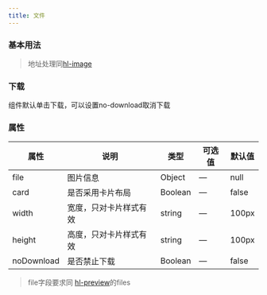 ```yaml
---
title: 文件
---
```


### 基本用法

<hl-demo-file/>

> 地址处理同[hl-image](/docs/web/hl-ui/image.html#图片地址)

### 下载

组件默认单击下载，可以设置no-download取消下载

### 属性

| 属性       | 说明                   | 类型    | 可选值 | 默认值 |
| ---------- | ---------------------- | ------- | ------ | ------ |
| file       | 图片信息               | Object  | —      | null   |
| card       | 是否采用卡片布局       | Boolean | —      | false  |
| width      | 宽度，只对卡片样式有效 | string  | —      | 100px  |
| height     | 高度，只对卡片样式有效 | string  | —      | 100px  |
| noDownload | 是否禁止下载           | Boolean | —      | false  |

> file字段要求同 [hl-preview](/docs/web/hl-ui/preview.html#%E5%B1%9E%E6%80%A7)的files
